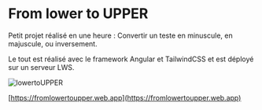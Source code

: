 # From lower to UPPER

Petit projet réalisé en une heure : Convertir un teste en minuscule, en majuscule, ou inversement.

Le tout est réalisé avec le framework Angular et TailwindCSS et est déployé sur un serveur LWS.

![lowertoUPPER](https://i.imgur.com/VqcyFb8.png)


[https://fromlowertoupper.web.app](https://fromlowertoupper.web.app)
